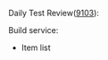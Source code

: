 Daily Test Review([9103](https://sof-ci.sh.intel.com/#/result/planresultdetail/9103)):

Build service:

* Item list

